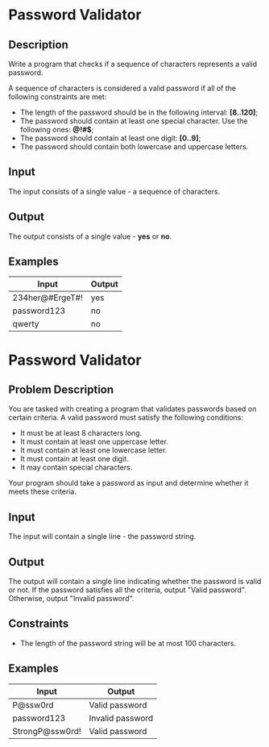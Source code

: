 # Password Validator
## Description
Write a program that checks if a sequence of characters represents a valid password.

A sequence of characters is considered a valid password if all of the following constraints are met:
- The length of the password should be in the following interval: **\[8..120]**;
- The password should contain at least one special character. Use the following ones: **@!#$**;
- The password should contain at least one digit: **\[0..9]**;
- The password should contain both lowercase and uppercase letters.
## Input
The input consists of a single value - a sequence of characters.
## Output
The output consists of a single value - **yes** or **no**.
## Examples
|Input|Output|
|-|-|
|234her@#ErgeT#!|yes|
|password123|no|
|qwerty|no|

# Password Validator
## Problem Description
You are tasked with creating a program that validates passwords based on certain criteria. A valid password must satisfy the following conditions:
- It must be at least 8 characters long.
- It must contain at least one uppercase letter.
- It must contain at least one lowercase letter.
- It must contain at least one digit.
- It may contain special characters.

Your program should take a password as input and determine whether it meets these criteria.

## Input
The input will contain a single line - the password string.

## Output
The output will contain a single line indicating whether the password is valid or not. If the password satisfies all the criteria, output "Valid password". Otherwise, output "Invalid password".

## Constraints
- The length of the password string will be at most 100 characters.

## Examples
|Input|Output|
|-|-|
|P@ssw0rd|Valid password|
|password123|Invalid password|
|StrongP@ssw0rd!|Valid password|